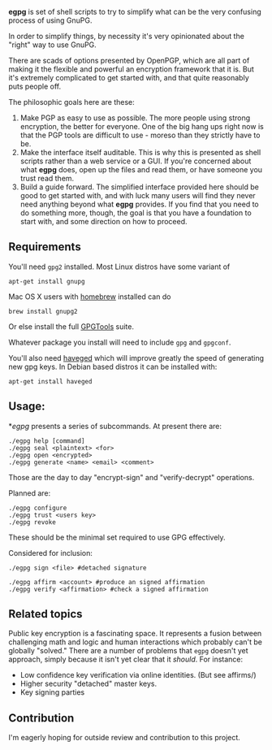 **egpg** is set of shell scripts to try to simplify what can be the
very confusing process of using GnuPG.

In order to simplify things, by necessity it's very opinionated about the
"right" way to use GnuPG.

There are scads of options presented by OpenPGP, which are all part of making
it the flexible and powerful an encryption framework that it is. But it's
extremely complicated to get started with, and that quite reasonably puts
people off.

The philosophic goals here are these:

1. Make PGP as easy to use as possible. The more people using strong
   encryption, the better for everyone. One of the big hang ups right now is
   that the PGP tools are difficult to use - moreso than they strictly have to
   be.
2. Make the interface itself auditable. This is why this is presented as shell
   scripts rather than a web service or a GUI. If you're concerned about what
   **egpg** does, open up the files and read them, or have someone you trust
   read them.
3. Build a guide forward. The simplified interface provided here should be good
   to get started with, and with luck many users will find they never need
   anything beyond what **egpg** provides. If you find that you need to do
   something more, though, the goal is that you have a foundation to start
   with, and some direction on how to proceed.

## Requirements

You'll need `gpg2` installed. Most Linux distros have some variant of

`apt-get install gnupg`

Mac OS X users with [homebrew][1] installed can do

`brew install gnupg2`

Or else install the full [GPGTools][2] suite.

Whatever package you install will need to include `gpg` and `gpgconf`.

You'll also need [haveged][3] which will improve greatly the speed of
generating new gpg keys. In Debian based distros it can be installed with:

`apt-get install haveged`


## Usage:

**egpg* presents a series of subcommands. At present there are:

```
./egpg help [command]
./egpg seal <plaintext> <for>
./egpg open <encrypted>
./egpg generate <name> <email> <comment>
```

Those are the day to day "encrypt-sign" and "verify-decrypt" operations.

Planned are:

```
./egpg configure
./egpg trust <users key>
./egpg revoke
```

These should be the minimal set required to use GPG effectively.

Considered for inclusion:

```
./egpg sign <file> #detached signature

./egpg affirm <account> #produce an signed affirmation
./egpg verify <affirmation> #check a signed affirmation
```

## Related topics

Public key encryption is a fascinating space. It represents a fusion between
challenging math and logic and human interactions which probably can't be
globally "solved." There are a number of problems that `egpg` doesn't yet
approach, simply because it isn't yet clear that it *should*. For instance:

* Low confidence key verification via online identities. (But see affirms/)
* Higher security "detached" master keys.
* Key signing parties


## Contribution

I'm eagerly hoping for outside review and contribution to this project.

[1]: http://brew.sh/
[2]: https://gpgtools.org/
[3]: http://www.issihosts.com/haveged/
